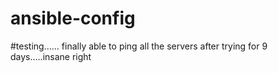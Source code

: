 # ansible-config
#testing......
finally able to ping all the servers after trying for 9 days.....insane right
